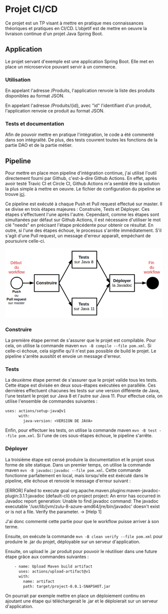 # Projet CI/CD

Ce projet est un TP visant à mettre en pratique mes connaissances théoriques et pratiques en CI/CD. L’objetif est de mettre en oeuvre la livraison continue d'un projet Java Spring Boot.

## Application

Le projet servant d'exemple est une application Spring Boot. Elle met en place un microservice pouvant servir à un commerce.

### Utilisation

En appelant l'adresse /Produits, l'application renvoie la liste des produits disponibles au format JSON.

En appelant l'adresse /Produits/{id}, avec "id" l'identifiant d'un produit, l'application renvoie ce produit au format JSON.

### Tests et documentation

Afin de pouvoir mettre en pratique l'intégration, le code a été commenté dans son intégralité. De plus, des tests couvrent toutes les fonctions de la partie DAO et de la partie métier.

## Pipeline

Pour mettre en place mon pipeline d'intégration continue, j'ai utilisé l'outil directement fourni par Github, c'est-à-dire Github Actions. En effet, après avoir testé Travic CI et Circle CI, Github Actions m'a semblé être la solution la plus simple à mettre en oeuvre. Le fichier de configuration du pipeline se trouve [ici](.github/workflows/maven.yml).

Ce pipeline est exécuté à chaque Push et Pull request effectué sur master. Il se divise en trois étapes majeures : Construire, Tests et Déployer. Ces étapes s'effectuent l'une après l'autre. Cependant, comme les étapes sont simultanées par défaut sur Github Actions, il est nécessaire d'utiliser le mot clé "needs" en précisant l'étape précédente pour obtenir ce résultat. En outre, si l'une des étapes échoue, le processus s'arrête immédiatement. S'il s'agit d'une Pull request, un message d'erreur apparaît, empéchant de poursuivre celle-ci. 

![Pipeline](images/Workflow.png)

### Construire

La première étape permet de s'assurer que le projet est compilable. Pour cela, on utilise la commande maven `mvn -B compile --file pom.xml`. Si celle-ci échoue, cela signifie qu'il n'est pas possible de build le projet. Le pipeline s'arrête aussitôt et envoie un message d'erreur.

### Tests

La deuxième étape permet de s'assurer que le projet valide tous les tests. Cette étape est divisée en deux sous-étapes exécutées en parallèle. Ces dernières effectuent chacunes les tests sur une version différente de Java, l'une testant le projet sur Java 8 et l'autre sur Java 11. Pour effectue cela, on utilise l'ensemble de commandes suivantes :
```
uses: actions/setup-java@v1
      with:
        java-version: <VERSION DE JAVA>
```
Enfin, pour effectuer les tests, on utilise la commande maven `mvn -B test --file pom.xml`. Si l'une de ces sous-étapes échoue, le pipeline s'arrête.

### Déployer

La troisième étape est censé produire la documentation et le projet sous forme de site statique. Dans un premier temps, on utilise la commande maven `mvn -B javadoc:javadoc --file pom.xml`. Cette commande fonctionne parfaitement en local, mais lorsqu'elle est éxécuté dans le pipeline, elle échoue et renvoie le message d'erreur suivant :

[ERROR] Failed to execute goal org.apache.maven.plugins:maven-javadoc-plugin:3.1.1:javadoc (default-cli) on project project: An error has occurred in Javadoc report generation: Unable to find javadoc command: The javadoc executable '/usr/lib/jvm/zulu-8-azure-amd64/jre/bin/javadoc' doesn't exist or is not a file. Verify the <javadocExecutable/> parameter. -> [Help 1]

J'ai donc commenté cette partie pour que le workflow puisse arriver à son terme.

Ensuite, on exécute la commande `mvn -B clean verify --file pom.xml` pour produire le .jar du projet, déployable sur un serveur d'application.

Ensuite, on upload le .jar produit pour pouvoir le réutiliser dans une future étape grâce aux commandes suivantes : 
```
    - name: Upload Maven build artifact
      uses: actions/upload-artifact@v1
      with:
        name: artifact
        path: target/project-0.0.1-SNAPSHOT.jar
```

On pourrait par exemple mettre en place un déploiement continu en ajoutant une étape qui téléchargerait le .jar et le déploierait sur un serveur d'application.





